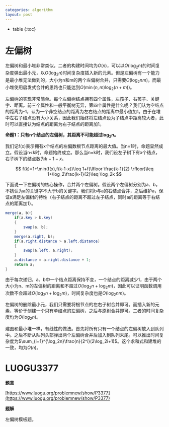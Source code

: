```yaml
---
categories: algorithm
layout: post
---
```


- table
{:toc}

# 左偏树

左偏树和最小堆非常类似，二者的构建时间均为$O(n)$，可以以$O(\log_2n)$的时间复杂度弹出最小元，以$O(\log_2n)$时间复杂度插入新的元素。但是左偏树有一个能力是最小堆无法做到的，大小为n和m的两个左偏树合并，只需要$O(\log_2nm)$，而最小堆使用启发式合并的思路也只能达到$O(\min(n,m)\log_2(n+m))$。

左偏树的实现非常简单。每个左偏树结点拥有四个属性，左孩子、右孩子、关键字、距离。前三个属性和一般平衡树无异，第四个属性是什么呢？我们认为空结点的距离为-1，认为一个非空结点的距离为左右结点的距离中最小值加1。由于在堆中左右子结点没有大小关系，因此我们始终将左结点设为子结点中距离较大者，此时可以直接认为结点的距离为右子结点的距离加1。

**命题1：只有n个结点的左偏树，其距离不可能超过$\log_2n$。**

我们记f(x)表示拥有x个结点的左偏数根节点距离的最大值。当n=1时，命题显然成立。假设当n<k时，命题始终成立。那么当n=k时，我们设左子树下有x个结点，右子树下的结点数为$k-1-x$。


$$
f(k)=1+\min(f(x),f(k-1-x))\leq 1+f(\lfloor \frac{k-1}{2} \rfloor)\leq 1+\log_2\frac{k-1}{2}\leq \log_2k
$$


下面说一下左偏树的核心操作，合并两个左偏树。假设两个左偏树分别为a、b，不妨认为a的关键字不大于b的关键字。我们将b与a的右结点合并，之后维护a，保证a满足左偏树的特性（右子结点的距离不超过左子结点，同时a的距离等于右结点的距离加1）。

```java
merge(a, b){
    if(a.key > b.key)
    {
        swap(a, b);
    }
    merge(a.right, b);
    if(a.right.distance > a.left.distance)
    {
        swap(a.left, a.right);
    }
    a.distance = a.right.distance + 1;
    return a;
}
```

由于每次递归，a、b中一个结点距离保持不变，一个结点的距离减少1，由于两个大小为n、m的左偏树的距离和不超过$O(\log_2n+\log_2m)$，因此可以证明函数调用次数不会超过$O(\log_2n+\log_2m)$，时间复杂度也是$O(\log_2nm)$。

左偏树的删除最小元，我们只需要将根节点的左右子树合并即可。而插入新的元素，等价于创建一个只有单结点的左偏树，之后与原树合并即可。二者的时间复杂度均为$O(\log_2n)$。

建图和最小堆一样，有线性的做法。首先将所有只有一个结点的左偏树放入到队列中。之后不断从队列头部弹出两个左偏树合并后加入到队列末尾。可以推出时间复杂度为$\sum_{i=1}^{\log_2n}\frac{n}{2^i}(2\log_2i+1)$。这个求和式和建堆的一致，均为$O(n)$。



# LUOGU3377

**题意**

[https://www.luogu.org/problemnew/show/P3377](https://www.luogu.org/problemnew/show/P3377)

**题解**

左偏树模板题。